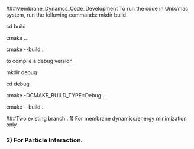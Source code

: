 ###Membrane_Dynamcs_Code_Development
To run the code in Unix/mac system, run the following commands:
mkdir build

cd build

cmake ..

cmake --build .

to compile a debug version

mkdir debug

cd debug

cmake -DCMAKE_BUILD_TYPE=Debug ..

cmake --build .

###Two existing branch : 1) For membrane dynamics/energy minimization only.
###                      2) For Particle Interaction.
